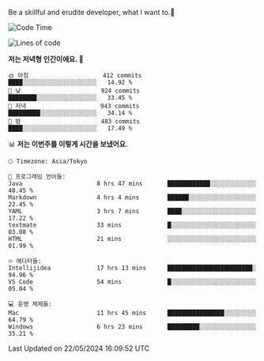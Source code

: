 Be a skillful and erudite developer, what I want to.👶

<!--START_SECTION:waka-->
![Code Time](http://img.shields.io/badge/Code%20Time-821%20hrs%202%20mins-blue)

![Lines of code](https://img.shields.io/badge/%EC%A0%80%EB%8A%94%20%EC%97%AC%ED%83%9C%EA%B9%8C%EC%A7%80%20-2.1%20million%20%EC%A4%84%EC%9D%98%20%EC%BD%94%EB%93%9C%EB%A5%BC%20%EC%9E%91%EC%84%B1%ED%96%88%EC%96%B4%EC%9A%94.-blue)

**저는 저녁형 인간이에요. 🦉** 

```text
🌞 아침                     412 commits         ████░░░░░░░░░░░░░░░░░░░░░   14.92 % 
🌆 낮　                     924 commits         ████████░░░░░░░░░░░░░░░░░   33.45 % 
🌃 저녁                     943 commits         █████████░░░░░░░░░░░░░░░░   34.14 % 
🌙 밤　                     483 commits         ████░░░░░░░░░░░░░░░░░░░░░   17.49 % 
```


📊 **저는 이번주를 이렇게 시간을 보냈어요.** 

```text
🕑︎ Timezone: Asia/Tokyo

💬 프로그래밍 언어들: 
Java                     8 hrs 47 mins       ████████████░░░░░░░░░░░░░   48.45 % 
Markdown                 4 hrs 4 mins        ██████░░░░░░░░░░░░░░░░░░░   22.45 % 
YAML                     3 hrs 7 mins        ████░░░░░░░░░░░░░░░░░░░░░   17.22 % 
textmate                 33 mins             █░░░░░░░░░░░░░░░░░░░░░░░░   03.08 % 
HTML                     21 mins             ░░░░░░░░░░░░░░░░░░░░░░░░░   01.99 % 

🔥 에디터들: 
Intellijidea             17 hrs 13 mins      ████████████████████████░   94.96 % 
VS Code                  54 mins             █░░░░░░░░░░░░░░░░░░░░░░░░   05.04 % 

💻 운영 체제들: 
Mac                      11 hrs 45 mins      ████████████████░░░░░░░░░   64.79 % 
Windows                  6 hrs 23 mins       █████████░░░░░░░░░░░░░░░░   35.21 % 
```


 Last Updated on 22/05/2024 16:09:52 UTC
<!--END_SECTION:waka-->
